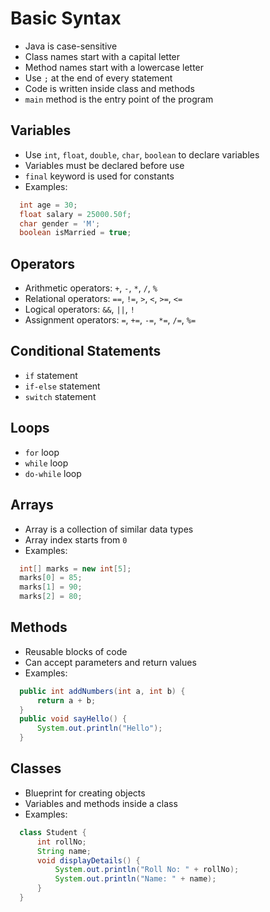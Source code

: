 # Basic Syntax

- Java is case-sensitive
- Class names start with a capital letter
- Method names start with a lowercase letter
- Use `;` at the end of every statement
- Code is written inside class and methods
- `main` method is the entry point of the program

## Variables

- Use `int`, `float`, `double`, `char`, `boolean` to declare variables
- Variables must be declared before use
- `final` keyword is used for constants
- Examples:

```java
  int age = 30;
  float salary = 25000.50f;
  char gender = 'M';
  boolean isMarried = true;
```

## Operators

- Arithmetic operators: `+`, `-`, `*`, `/`, `%`
- Relational operators: `==`, `!=`, `>`, `<`, `>=`, `<=`
- Logical operators: `&&`, `||`, `!`
- Assignment operators: `=`, `+=`, `-=`, `*=`, `/=`, `%=`

## Conditional Statements

- `if` statement
- `if-else` statement
- `switch` statement

## Loops

- `for` loop
- `while` loop
- `do-while` loop

## Arrays

- Array is a collection of similar data types
- Array index starts from `0`
- Examples:

```java
  int[] marks = new int[5];
  marks[0] = 85;
  marks[1] = 90;
  marks[2] = 80;
```

## Methods

- Reusable blocks of code
- Can accept parameters and return values
- Examples:

```java
  public int addNumbers(int a, int b) {
      return a + b;
  }
  public void sayHello() {
      System.out.println("Hello");
  }
```

## Classes

- Blueprint for creating objects
- Variables and methods inside a class
- Examples:

```java
  class Student {
      int rollNo;
      String name;
      void displayDetails() {
          System.out.println("Roll No: " + rollNo);
          System.out.println("Name: " + name);
      }
  }
```
